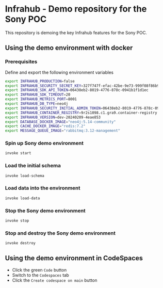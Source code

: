 # Infrahub - Demo repository for the Sony POC

This repository is demoing the key Infrahub features for the Sony POC.

## Using the demo environment with docker

### Prerequisites

Define and export the following environment variables
```bash
export INFRAHUB_PRODUCTION=false
export INFRAHUB_SECURITY_SECRET_KEY=327f747f-efac-42be-9e73-999f08f86b92
export INFRAHUB_SDK_API_TOKEN=06438eb2-8019-4776-878c-0941b1f1d1ec
export INFRAHUB_SDK_TIMEOUT=20
export INFRAHUB_METRICS_PORT=8001
export INFRAHUB_DB_TYPE=neo4j
export INFRAHUB_SECURITY_INITIAL_ADMIN_TOKEN=06438eb2-8019-4776-878c-0941b1f1d1ec
export INFRAHUB_CONTAINER_REGISTRY=9r2s1098.c1.gra9.container-registry.ovh.net
export INFRAHUB_VERSION=dev-20240209-4eae853
export DATABASE_DOCKER_IMAGE="neo4j:5.14-community"
export CACHE_DOCKER_IMAGE="redis:7.2"
export MESSAGE_QUEUE_IMAGE="rabbitmq:3.12-management"
```

### Spin up Sony demo environment

```sh
invoke start
```

### Load the initial schema

```sh
invoke load-schema
```

### Load data into the environment

```sh
invoke load-data
```

### Stop the Sony demo environment

```sh
invoke stop
```

### Stop and destroy the Sony demo environment

```sh
invoke destroy
```

## Using the demo environment in CodeSpaces

- Click the green `Code` button
- Switch to the `Codespaces` tab
- Click the `Create codespace on main` button
